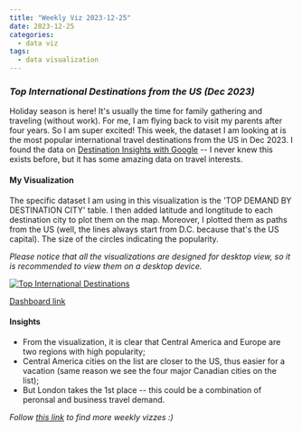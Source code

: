```yaml
---
title: "Weekly Viz 2023-12-25"
date: 2023-12-25
categories:
  - data viz
tags:
  - data visualization
---
```


### *Top International Destinations from the US (Dec 2023)*

Holiday season is here! It's usually the time for family gathering and traveling (without work). For me, I am flying back to visit my parents after four years. So I am super excited! This week, the dataset I am looking at is the most popular international travel destinations from the US in Dec 2023. I found the data on [Destination Insights with Google](https://destinationinsights.withgoogle.com/intl/en_ALL/) -- I never knew this exists before, but it has some amazing data on travel interests.  

#### My Visualization

The specific dataset I am using in this visualization is the 'TOP DEMAND BY DESTINATION CITY' table. I then added latitude and longtitude to each destination city to plot them on the map. Moreover, I plotted them as paths from the US (well, the lines always start from D.C. because that's the US capital). The size of the circles indicating the popularity.  

*Please notice that all the visualizations are designed for desktop view, so it is recommended to view them on a desktop device.*  

<div class='tableauPlaceholder' id='viz1703482981911' style='position: relative'>
  <noscript><a href='#'>
    <img alt='Top International Destinations ' src='https:&#47;&#47;public.tableau.com&#47;static&#47;images&#47;20&#47;20231225TopInternationalDestinationsfromtheUSDec2023&#47;TopInternationalDestinations&#47;1_rss.png' style='border: none' />
  </a></noscript><object class='tableauViz'  style='display:none;'>
    <param name='host_url' value='https%3A%2F%2Fpublic.tableau.com%2F' />
    <param name='embed_code_version' value='3' />
    <param name='site_root' value='' />
    <param name='name' value='20231225TopInternationalDestinationsfromtheUSDec2023&#47;TopInternationalDestinations' />
    <param name='tabs' value='no' />
    <param name='toolbar' value='yes' />
    <param name='static_image' value='https:&#47;&#47;public.tableau.com&#47;static&#47;images&#47;20&#47;20231225TopInternationalDestinationsfromtheUSDec2023&#47;TopInternationalDestinations&#47;1.png' />
    <param name='animate_transition' value='yes' />
    <param name='display_static_image' value='yes' />
    <param name='display_spinner' value='yes' />
    <param name='display_overlay' value='yes' />
    <param name='display_count' value='yes' />
    <param name='language' value='en-US' />
    <param name='filter' value='publish=yes' />
  </object></div>            
  <script type='text/javascript'>                
    var divElement = document.getElementById('viz1703482981911');     
    var vizElement = divElement.getElementsByTagName('object')[0];               
    if ( divElement.offsetWidth > 800 ) { vizElement.style.width='800px';vizElement.style.height='627px';} else if ( divElement.offsetWidth > 500 ) { vizElement.style.width='800px';vizElement.style.height='627px';} else { vizElement.style.width='100%';vizElement.style.height='777px';}   
    var scriptElement = document.createElement('script');             
    scriptElement.src = 'https://public.tableau.com/javascripts/api/viz_v1.js';       
    vizElement.parentNode.insertBefore(scriptElement, vizElement);        
  </script>  

[Dashboard link](https://public.tableau.com/views/20231225TopInternationalDestinationsfromtheUSDec2023/TopInternationalDestinations?:language=en-US&publish=yes&:display_count=n&:origin=viz_share_link)
  
#### Insights
* From the visualization, it is clear that Central America and Europe are two regions with high popularity;
* Central America cities on the list are closer to the US, thus easier for a vacation (same reason we see the four major Canadian cities on the list);
* But London takes the 1st place -- this could be a combination of peronsal and business travel demand.  
   
*Follow [this link](https://yudong-94.github.io/personal-website/project/WeeklyViz2023/) to find more weekly vizzes :)*
